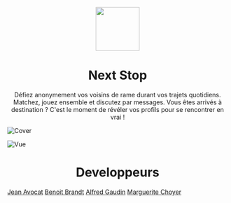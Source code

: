 <p align="center"><img src="/app/assets/images/gifs/gamer_bonhomme.gif" width="100" height="100"></p>
<h1 align="center"> Next Stop </h1>

<p align="center">
Défiez anonymement vos voisins de rame durant vos trajets quotidiens. Matchez, jouez ensemble et discutez par messages. Vous êtes arrivés à destination ? C'est le moment de révéler vos profils pour se rencontrer en vrai !
</p>

![Cover](/app/assets/images/cover.png)

![Vue](/app/assets/images/vue-éclatée.png)

<h1 align="center">Developpeurs</h1>
<a href="https://www.linkedin.com/in/jean-avocat-6255b51b6/" align="center">Jean Avocat</a>
<a href="https://www.linkedin.com/in/benoitbrandt/" align="center">Benoit Brandt</a>
<a href="https://www.linkedin.com/in/alfred-gaudin/" align="center">Alfred Gaudin</a>
<a href="https://www.linkedin.com/in/margueritechoyer/" align="center">Marguerite Choyer</a>
